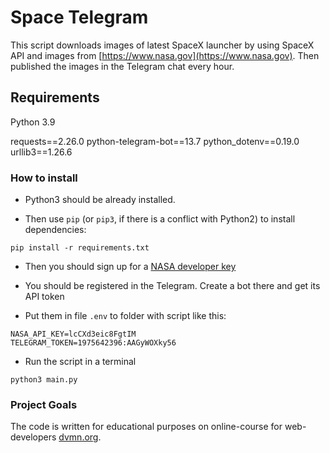# Space Telegram

This script downloads images of latest SpaceX launcher by using  SpaceX API and images from [https://www.nasa.gov](https://www.nasa.gov). Then published the images in the Telegram chat every hour.

## Requirements

Python 3.9

requests==2.26.0
python-telegram-bot==13.7
python_dotenv==0.19.0
urllib3==1.26.6

### How to install

* Python3 should be already installed.

* Then use `pip` (or `pip3`, if there is a conflict with Python2) to install dependencies:
```
pip install -r requirements.txt
```
* Then you should sign up for a [NASA developer key](https://api.nasa.gov/#apod)

* You should be registered in the Telegram. Create a bot there and get its API token

* Put them in file `.env` to folder with script like this:
```
NASA_API_KEY=lcCXd3eic8FgtIM
TELEGRAM_TOKEN=1975642396:AAGyWOXky56
```
* Run the script in a terminal
```
python3 main.py
```

### Project Goals

The code is written for educational purposes on online-course for web-developers [dvmn.org](https://dvmn.org/).
